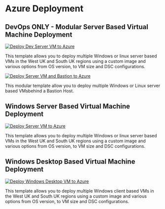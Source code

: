 # Azure Deployment


## DevOps ONLY - Modular Server Based Virtual Machine Deployment

[![Deploy Dev Server VM to Azure](https://aka.ms/deploytoazurebutton)](https://portal.azure.com/#create/Microsoft.Template/uri/https%3A%2F%2Fraw.githubusercontent.com%2Fbalticapprenticeships%2Fazuredeployment%2Fmain%2FdeploymentDev%2FserverMain.json/createUIDefinitionUri/https%3A%2F%2Fraw.githubusercontent.com%2Fbalticapprenticeships%2Fazuredeployment%2Fmain%2FdeploymentDev%2FuiSvrDefinition.json)

This template allows you to deploy multiple Windows or linux server based VMs in the West UK and South UK regions using a custom image and various options from OS version, to VM size and DSC configurations.

[![Deploy Server VM and Bastion to Azure](https://aka.ms/deploytoazurebutton)](https://portal.azure.com/#create/Microsoft.Template/uri/https%3A%2F%2Fraw.githubusercontent.com%2Fbalticapprenticeships%2Fazuredeployment%2Fmain%2FvmDesplymentBastion%2FserverMain.json/createUIDefinitionUri/https%3A%2F%2Fraw.githubusercontent.com%2Fbalticapprenticeships%2Fazuredeployment%2Fmain%2FvmDeploymentBastion%2FuiSvrDefinition.json)

This modular template allow you to deploy multiple Windows or Linux server based VMsbehind a Bastion Host.

<!--## DevOps Testing Only
### Modular Windows Based Virtual Machine Deployment

[![Deploy Server VM to Azure](https://aka.ms/deploytoazurebutton)](https://portal.azure.com/#create/Microsoft.Template/uri/https%3A%2F%2Fraw.githubusercontent.com%2Fbalticapprenticeships%2Fazuredeployment%2Fmain%2FdeploymentTemplatesGen2-0124%2FserverMain.json/createUIDefinitionUri/https%3A%2F%2Fraw.githubusercontent.com%2Fbalticapprenticeships%2Fazuredeployment%2Fmain%2FdeploymentTemplatesGen2-0124%2FuiSvrDefinition.json)

This template allows you to deploy multiple Windows client based VMs in the West UK and South UK regions using a custom image and various options from OS version, to VM size and DSC configurations.-->



## Windows Server Based Virtual Machine Deployment

[![Deploy Server VM to Azure](https://aka.ms/deploytoazurebutton)](https://portal.azure.com/#create/Microsoft.Template/uri/https%3A%2F%2Fraw.githubusercontent.com%2Fbalticapprenticeships%2Fazuredeployment%2Fmain%2FdeploymentTemplatesGen2%2FserverMain.json/createUIDefinitionUri/https%3A%2F%2Fraw.githubusercontent.com%2Fbalticapprenticeships%2Fazuredeployment%2Fmain%2FdeploymentTemplatesGen2%2FuiSvrDefinition.json)

This template allows you to deploy multiple Windows or linux server based VMs in the West UK and South UK regions using a custom image and various options from OS version, to VM size and DSC configurations.


## Windows Desktop Based Virtual Machine Deployment

[![Deploy Windows Desktop VM to Azure](https://aka.ms/deploytoazurebutton)](https://portal.azure.com/#create/Microsoft.Template/uri/https%3A%2F%2Fraw.githubusercontent.com%2Fbalticapprenticeships%2Fazuredeployment%2Fmain%2FdeploymentTemplatesGen2%2FdesktopMain.json/createUIDefinitionUri/https%3A%2F%2Fraw.githubusercontent.com%2Fbalticapprenticeships%2Fazuredeployment%2Fmain%2FdeploymentTemplatesGen2%2FuiWcDefinition.json)

This template allows you to deploy multiple Windows client based VMs in the West UK and South UK regions using a custom image and various options from OS version, to VM size and DSC configurations.